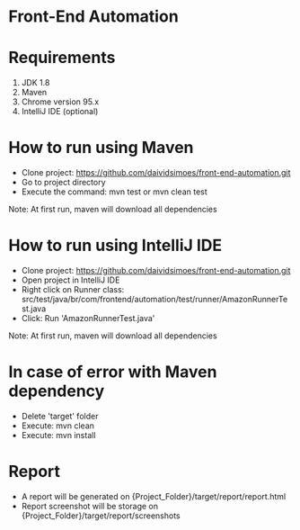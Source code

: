 # Front-End Automation

# Requirements
1. JDK 1.8
2. Maven
4. Chrome version 95.x
5. IntelliJ IDE (optional)

# How to run using Maven
- Clone project: https://github.com/daividsimoes/front-end-automation.git
- Go to project directory
- Execute the command: mvn test or mvn clean test

Note: At first run, maven will download all dependencies

# How to run using IntelliJ IDE
- Clone project: https://github.com/daividsimoes/front-end-automation.git
- Open project in IntelliJ IDE
- Right click on Runner class: src/test/java/br/com/frontend/automation/test/runner/AmazonRunnerTest.java
- Click: Run 'AmazonRunnerTest.java'

Note: At first run, maven will download all dependencies

# In case of error with Maven dependency
- Delete 'target' folder
- Execute: mvn clean
- Execute: mvn install

# Report
- A report will be generated on {Project_Folder}/target/report/report.html
- Report screenshot will be storage on {Project_Folder}/target/report/screenshots